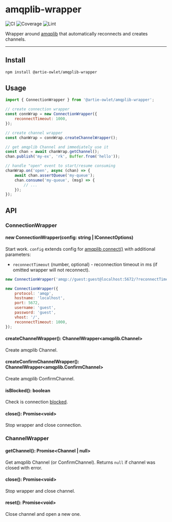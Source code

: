 # amqplib-wrapper
![CI](https://github.com/artie-owlet/amqplib-wrapper/actions/workflows/ci.yaml/badge.svg)
![Coverage](https://github.com/artie-owlet/amqplib-wrapper/actions/workflows/coverage.yaml/badge.svg)
![Lint](https://github.com/artie-owlet/amqplib-wrapper/actions/workflows/lint.yaml/badge.svg)

Wrapper around [amqplib](https://www.npmjs.com/package/amqplib) that automatically reconnects and creates channels.

---

## Install

```bash
npm install @artie-owlet/amqplib-wrapper
```

## Usage

```javascript
import { ConnectionWrapper } from '@artie-owlet/amqplib-wrapper';

// create connection wrapper
const connWrap = new ConnectionWrapper({
    reconnectTimeout: 1000,
});

// create channel wrapper
const chanWrap = connWrap.createChannelWrapper();

// get amqplib Channel and immediately use it
const chan = await chanWrap.getChannel();
chan.publish('my-ex', 'rk', Buffer.from('hello'));

// handle "open" event to start/resume consuming
chanWrap.on('open', async (chan) => {
    await chan.assertQueue('my-queue');
    chan.consume('my-queue', (msg) => {
        // ...
    });
});
```

## API

### ConnectionWrapper

#### new ConnectionWrapper(config: string | IConnectOptions)

Start work. `config` extends config for [amqplib connect()](https://www.squaremobius.net/amqp.node/channel_api.html#connect) with additional parameters:

* `reconnectTimeout` (number, optional) - reconnection timeout in ms (if omitted wrapper will not reconnect).

```javascript
new ConnectionWrapper('amqp://guest:guest@localhost:5672/?reconnectTimeout=1000');

new ConnectionWrapper({
    protocol: 'amqp',
    hostname: 'localhost',
    port: 5672,
    username: 'guest',
    password: 'guest',
    vhost: '/',
    reconnectTimeout: 1000,
});
```

#### createChannelWrapper(): ChannelWrapper\<amqplib.Channel\>

Create amqplib Channel.

#### createConfirmChannelWrapper(): ChannelWrapper\<amqplib.ConfirmChannel\>

Create amqplib ConfirmChannel.

#### isBlocked(): boolean

Check is connection [blocked](https://www.rabbitmq.com/connection-blocked.html).

#### close(): Promise\<void\>

Stop wrapper and close connection.

### ChannelWrapper

#### getChannel(): Promise\<Channel | null\>

Get amqplib Channel (or ConfirmChannel). Returns `null` if channel was closed with error.

#### close(): Promise\<void\>

Stop wrapper and close channel.

#### reset(): Promise\<void\>

Close channel and open a new one.
